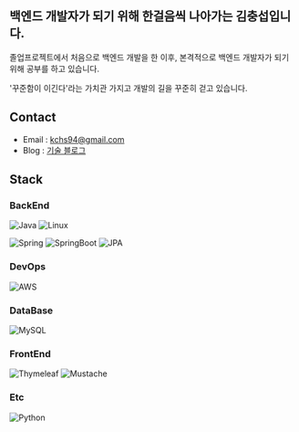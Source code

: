 ## 백엔드 개발자가 되기 위해 한걸음씩 나아가는 김충섭입니다.
졸업프로젝트에서 처음으로 백엔드 개발을 한 이후, 본격적으로 백엔드 개발자가 되기 위해 공부를 하고 있습니다.

'꾸준함이 이긴다'라는 가치관 가지고 개발의 길을 꾸준히 걷고 있습니다.

## Contact 
- Email : kchs94@gmail.com
- Blog : [기술 블로그](https://kchs94.tistory.com/)

## Stack
### BackEnd
![Java](https://img.shields.io/badge/Java-007396?style=flat-square&logo=Java&logoColor=white)
![Linux](https://img.shields.io/badge/Linux-FCC624?style=flat-square&logo=Linux&logoColor=white)


![Spring](https://img.shields.io/badge/Spring-6DB33F?style=flat-square&logo=Spring&logoColor=white)
![SpringBoot](https://img.shields.io/badge/SpringBoot-6DB33F?style=flat-square&logo=SpringBoot&logoColor=white)
![JPA](https://img.shields.io/badge/JPA-6DB33F?style=flat-square&logo=JPA&logoColor=white)


### DevOps
![AWS](https://img.shields.io/badge/AWS-232F3E?style=flat-square&logo=AmazonAWS&logoColor=white)


### DataBase
![MySQL](https://img.shields.io/badge/MySQL-4479A1?style=flat-square&logo=MySQL&logoColor=white)


### FrontEnd
![Thymeleaf](https://img.shields.io/badge/Thymeleaf-005F0F?style=flat-square&logo=Thymeleaf&logoColor=white)
![Mustache](https://img.shields.io/badge/Mustache-FF9E0F?style=flat-square&logo=Mustache&logoColor=white)


### Etc
![Python](https://img.shields.io/badge/Python-3776AB?style=flat-square&logo=Python&logoColor=white)
